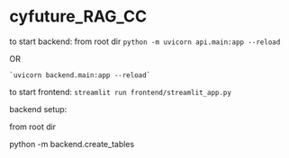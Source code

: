 # cyfuture_RAG_CC

to start backend: from root dir `python -m uvicorn api.main:app --reload`

OR

    `uvicorn backend.main:app --reload`

to start frontend: `streamlit run frontend/streamlit_app.py`



backend setup:

from root dir

python -m backend.create_tables
